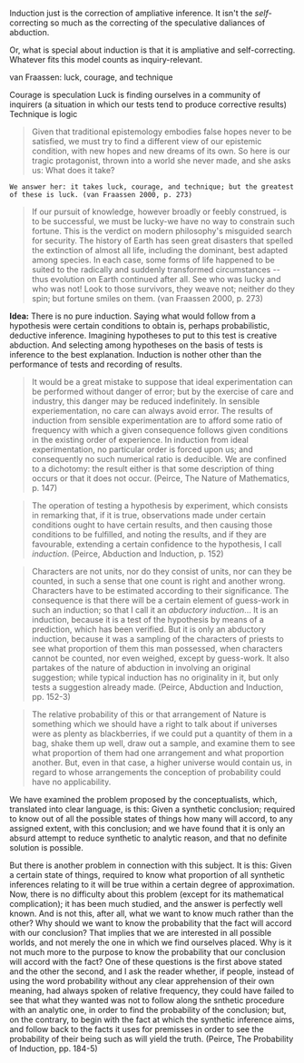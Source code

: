 Induction just is the correction of ampliative inference. It isn't the *self*-correcting so much as the correcting of the speculative daliances of abduction.

Or, what is special about induction is that it is ampliative and self-correcting. Whatever fits this model counts as inquiry-relevant.

van Fraassen: luck, courage, and technique

Courage is speculation
Luck is finding ourselves in a community of inquirers (a situation in which our tests tend to produce corrective results)
Technique is logic

> Given that traditional epistemology embodies false hopes never to be satisfied, we must try to find a different view of our epistemic condition, with new hopes and new dreams of its own. So here is our tragic protagonist, thrown into a world she never made, and she asks us: What does it take?

    We answer her: it takes luck, courage, and technique; but the greatest of these is luck. (van Fraassen 2000, p. 273)

> If our pursuit of knowledge, however broadly or feebly construed, is to be successful, we must be lucky-we have no way to constrain such fortune. This is the verdict on modern philosophy's misguided search for security. The history of Earth has seen great disasters that spelled the extinction of almost all life, including the dominant, best adapted among species. In each case, some forms of life happened to be suited to the radically and suddenly transformed circumstances -- thus evolution on Earth continued after all. See who was lucky and who was not! Look to those survivors, they weave not; neither do they spin; but fortune smiles on them. (van Fraassen 2000, p. 273)

**Idea:** There is no pure induction. Saying what would follow from a hypothesis were certain conditions to obtain is, perhaps probabilistic, deductive inference. Imagining hypotheses to put to this test is creative abduction. And selecting among hypotheses on the basis of tests is inference to the best explanation. Induction is nother other than the performance of tests and recording of results.

> It would be a great mistake to suppose that ideal experimentation can be performed without danger of error; but by the exercise of care and industry, this danger may be reduced indefinitely. In sensible experiementation, no care can always avoid error. The results of induction from sensible experimentation are to afford some ratio of frequency with which a given consequence follows given conditions in the existing order of experience. In induction from ideal experimentation, no particular order is forced upon us; and consequently no such numerical ratio is deducible. We are confined to a dichotomy: the result either is that some description of thing occurs or that it does not occur. (Peirce, The Nature of Mathematics, p. 147)

> The operation of testing a hypothesis by experiment, which consists in remarking that, if it is true, observations made under certain conditions ought to have certain results, and then causing those conditions to be fulfilled, and noting the results, and if they are favourable, extending a certain confidence to the hypothesis, I call *induction*. (Peirce, Abduction and Induction, p. 152)

> Characters are not units, nor do they consist of units, nor can they be counted, in such a sense that one count is right and another wrong. Characters have to be estimated according to their significance. The consequence is that there will be a certain element of guess-work in such an induction; so that I call it an *abductory induction*... It is an induction, because it is a test of the hypothesis by means of a prediction, which has been verified. But it is only an abductory induction, because it was a sampling of the characters of priests to see what proportion of them this man possessed, when characters cannot be counted, nor even weighed, except by guess-work. It also partakes of the nature of abduction in involving an original suggestion; while typical induction has no originality in it, but only tests a suggestion already made. (Peirce, Abduction and Induction, pp. 152-3)

> The relative probability of this or that arrangement of Nature is something which we should have a right to talk about if universes were as plenty as blackberries, if we could put a quantity of them in a bag, shake them up well, draw out a sample, and examine them to see what proportion of them had one arrangement and what proportion another. But, even in that case, a higher universe would contain us, in regard to whose arrangements the conception of probability could have no applicability.

   We have examined the problem proposed by the conceptualists, which, translated into clear language, is this: Given a synthetic conclusion; required to know out of all the possible states of things how many will accord, to any assigned extent, with this conclusion; and we have found that it is only an absurd attempt to reduce synthetic to analytic reason, and that no definite solution is possible.

   But there is another problem in connection with this subject. It is this: Given a certain state of things, required to know what proportion of all synthetic inferences relating to it will be true within a certain degree of approximation. Now, there is no difficulty about this problem (except for its mathematical complication); it has been much studied, and the answer is perfectly well known. And is not this, after all, what we want to know much rather than the other? Why should we want to know the probability that the fact will accord with our conclusion? That implies that we are interested in all possible worlds, and not merely the one in which we find ourselves placed. Why is it not much more to the purpose to know the probability that our conclusion will accord with the fact? One of these questions is the first above stated and the other the second, and I ask the reader whether, if people, instead of using the word probability without any clear apprehension of their own meaning, had always spoken of relative frequency, they could have failed to see that what they wanted was not to follow along the snthetic procedure with an analytic one, in order to find the probability of the conclusion; but, on the contrary, to begin with the fact at which the synthetic inference aims, and follow back to the facts it uses for premisses in order to see the probability of their being such as will yield the truth. (Peirce, The Probability of Induction, pp. 184-5)
